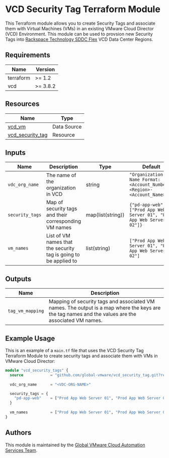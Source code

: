 # VCD Security Tag Terraform Module

This Terraform module allows you to create Security Tags and associate them with Virtual Machines (VMs) in an existing VMware Cloud Director (VCD) Environment.  This module can be used to provsion new Security Tags into [Rackspace Technology SDDC Flex](https://www.rackspace.com/cloud/private/software-defined-data-center-flex) VCD Data Center Regions.

## Requirements

| Name      | Version |
|-----------|---------|
| terraform | >= 1.2  |
| vcd       | >= 3.8.2 |

## Resources

| Name                                                      | Type         |
|-----------------------------------------------------------|--------------|
| [vcd_vm](https://registry.terraform.io/providers/vmware/vcd/latest/docs/data-sources/vm) | Data Source |
| [vcd_security_tag](https://registry.terraform.io/providers/vmware/vcd/latest/docs/resources/security_tag) | Resource |

## Inputs

| Name              | Description                                                      | Type                      | Default | Required |
|-------------------|------------------------------------------------------------------|---------------------------|---------|----------|
| `vdc_org_name` | The name of the organization in VCD | string | `"Organization Name Format: <Account_Number>-<Region>-<Account_Name>"` | yes | 
| `security_tags` | Map of security tags and their corresponding VM names | map(list(string)) | `{"pd-app-web" = ["Prod App Web Server 01", "Prod App Web Server 02"]}` | no |
| `vm_names` | List of VM names that the security tag is going to be applied to | list(string) | `["Prod App Web Server 01", "Prod App Web Server 02"]` | no |


## Outputs

| Name              | Description                              |
|-------------------|------------------------------------------|
| `tag_vm_mapping`  | Mapping of security tags and associated VM names. The output is a map where the keys are the tag names and the values are the associated VM names. |

## Example Usage

This is an example of a `main.tf` file that uses the VCD Security Tag Terraform Module to create security tags and associate them with VMs in VMware Cloud Director:

```terraform
module "vcd_security_tags" {
  source            = "github.com/global-vmware/vcd_security_tag.git?ref=v1.1.0"
  
  vdc_org_name      = "<VDC-ORG-NAME>"

  security_tags = {
    "pd-app-web"    = ["Prod App Web Server 01", "Prod App Web Server 02"]
  }
  
  vm_names          = ["Prod App Web Server 01", "Prod App Web Server 02"]
}
```

## Authors

This module is maintained by the [Global VMware Cloud Automation Services Team](https://github.com/global-vmware).
